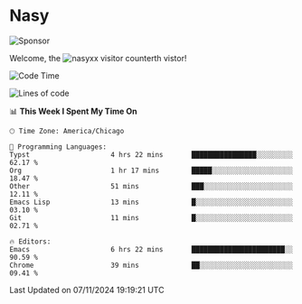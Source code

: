 # Nasy

<!--
<p align="center">
<img height="200" src="https://github-readme-stats.vercel.app/api?username=nasyxx&count_private=true&show_icons=true&theme=dracula&include_all_commits=true"/>
<img height="200" src="https://github-readme-stats.vercel.app/api/top-langs/?username=nasyxx&theme=dracula&hide=html,jupyter+notebook&count_private=true&show_icons=true"/>
</p>

  
----------------
-->

![Sponsor](https://img.shields.io/static/v1.svg?label=Sponsor&message=%E2%9D%A4&logo=GitHub&style=flat&color=pink)
 
Welcome, the ![nasyxx visitor counter](https://count.getloli.com/get/@nasyxx?theme=rule34)th vistor!
 
<!--START_SECTION:waka-->
![Code Time](http://img.shields.io/badge/Code%20Time-4%2C717%20hrs%2042%20mins-blue)

![Lines of code](https://img.shields.io/badge/From%20Hello%20World%20I%27ve%20Written-6.3%20million%20lines%20of%20code-blue)

📊 **This Week I Spent My Time On** 

```text
🕑︎ Time Zone: America/Chicago

💬 Programming Languages: 
Typst                    4 hrs 22 mins       ████████████████░░░░░░░░░   62.17 % 
Org                      1 hr 17 mins        █████░░░░░░░░░░░░░░░░░░░░   18.47 % 
Other                    51 mins             ███░░░░░░░░░░░░░░░░░░░░░░   12.11 % 
Emacs Lisp               13 mins             █░░░░░░░░░░░░░░░░░░░░░░░░   03.10 % 
Git                      11 mins             █░░░░░░░░░░░░░░░░░░░░░░░░   02.71 % 

🔥 Editors: 
Emacs                    6 hrs 22 mins       ███████████████████████░░   90.59 % 
Chrome                   39 mins             ██░░░░░░░░░░░░░░░░░░░░░░░   09.41 % 
```


 Last Updated on 07/11/2024 19:19:21 UTC
<!--END_SECTION:waka-->

<!-- ![visitors](https://visitor-badge.laobi.icu/badge?page_id=nasyxx.nasyxx) -->
